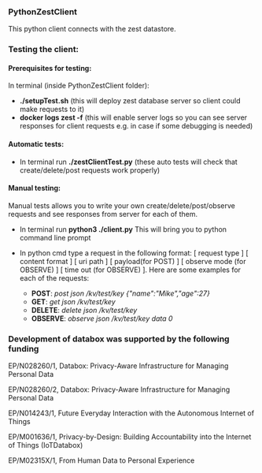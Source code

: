 ### PythonZestClient

This python client connects with the zest datastore.

### Testing the client:
#### Prerequisites for testing:
In terminal (inside PythonZestClient folder):

* __./setupTest.sh__ (this will deploy zest database server so client could make requests to it)
* __docker logs zest -f__ (this will enable server logs so you can see server responses for client requests e.g. in case if some debugging is needed)

#### Automatic tests:

* In terminal run __./zestClientTest.py__ (these auto tests will check that create/delete/post requests work properly)

#### Manual testing:

Manual tests allows you to write your own create/delete/post/observe requests and see responses from server for each of them.
* In terminal run __python3 ./client.py__ This will bring you to python command line prompt
* In python cmd type a request in the following format: [ request type ] [ content format ] [ uri path ] [ payload(for POST) ] [ observe mode (for OBSERVE) ] [ time out (for OBSERVE) ]. Here are some examples for each of the requests:

  * __POST__: _post json /kv/test/key {"name":"Mike","age":27}_
  * __GET__: _get json /kv/test/key_
  * __DELETE__: _delete json /kv/test/key_
  * __OBSERVE__: _observe json /kv/test/key data 0_
  
### Development of databox was supported by the following funding
EP/N028260/1, Databox: Privacy-Aware Infrastructure for Managing Personal Data

EP/N028260/2, Databox: Privacy-Aware Infrastructure for Managing Personal Data

EP/N014243/1, Future Everyday Interaction with the Autonomous Internet of Things

EP/M001636/1, Privacy-by-Design: Building Accountability into the Internet of Things (IoTDatabox)

EP/M02315X/1, From Human Data to Personal Experience

